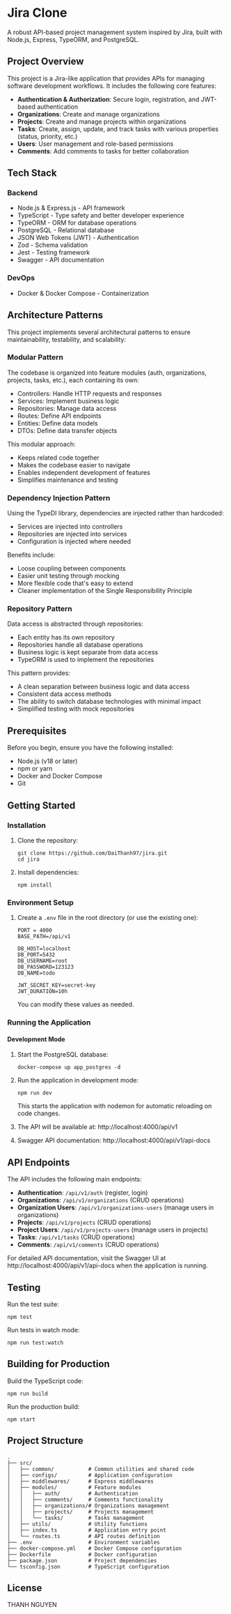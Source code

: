 # Jira Clone

A robust API-based project management system inspired by Jira, built with Node.js, Express, TypeORM, and PostgreSQL.

## Project Overview

This project is a Jira-like application that provides APIs for managing software development workflows. It includes the following core features:

- **Authentication & Authorization**: Secure login, registration, and JWT-based authentication
- **Organizations**: Create and manage organizations
- **Projects**: Create and manage projects within organizations
- **Tasks**: Create, assign, update, and track tasks with various properties (status, priority, etc.)
- **Users**: User management and role-based permissions
- **Comments**: Add comments to tasks for better collaboration

## Tech Stack

### Backend

- Node.js & Express.js - API framework
- TypeScript - Type safety and better developer experience
- TypeORM - ORM for database operations
- PostgreSQL - Relational database
- JSON Web Tokens (JWT) - Authentication
- Zod - Schema validation
- Jest - Testing framework
- Swagger - API documentation

### DevOps

- Docker & Docker Compose - Containerization

## Architecture Patterns

This project implements several architectural patterns to ensure maintainability, testability, and scalability:

### Modular Pattern

The codebase is organized into feature modules (auth, organizations, projects, tasks, etc.), each containing its own:

- Controllers: Handle HTTP requests and responses
- Services: Implement business logic
- Repositories: Manage data access
- Routes: Define API endpoints
- Entities: Define data models
- DTOs: Define data transfer objects

This modular approach:

- Keeps related code together
- Makes the codebase easier to navigate
- Enables independent development of features
- Simplifies maintenance and testing

### Dependency Injection Pattern

Using the TypeDI library, dependencies are injected rather than hardcoded:

- Services are injected into controllers
- Repositories are injected into services
- Configuration is injected where needed

Benefits include:

- Loose coupling between components
- Easier unit testing through mocking
- More flexible code that's easy to extend
- Cleaner implementation of the Single Responsibility Principle

### Repository Pattern

Data access is abstracted through repositories:

- Each entity has its own repository
- Repositories handle all database operations
- Business logic is kept separate from data access
- TypeORM is used to implement the repositories

This pattern provides:

- A clean separation between business logic and data access
- Consistent data access methods
- The ability to switch database technologies with minimal impact
- Simplified testing with mock repositories

## Prerequisites

Before you begin, ensure you have the following installed:

- Node.js (v18 or later)
- npm or yarn
- Docker and Docker Compose
- Git

## Getting Started

### Installation

1. Clone the repository:

   ```
   git clone https://github.com/DaiThanh97/jira.git
   cd jira
   ```

2. Install dependencies:
   ```
   npm install
   ```

### Environment Setup

1. Create a `.env` file in the root directory (or use the existing one):

   ```
   PORT = 4000
   BASE_PATH=/api/v1

   DB_HOST=localhost
   DB_PORT=5432
   DB_USERNAME=root
   DB_PASSWORD=123123
   DB_NAME=todo

   JWT_SECRET_KEY=secret-key
   JWT_DURATION=10h
   ```

   You can modify these values as needed.

### Running the Application

#### Development Mode

1. Start the PostgreSQL database:

   ```
   docker-compose up app_postgres -d
   ```

2. Run the application in development mode:

   ```
   npm run dev
   ```

   This starts the application with nodemon for automatic reloading on code changes.

3. The API will be available at: http://localhost:4000/api/v1
4. Swagger API documentation: http://localhost:4000/api/v1/api-docs

## API Endpoints

The API includes the following main endpoints:

- **Authentication**: `/api/v1/auth` (register, login)
- **Organizations**: `/api/v1/organizations` (CRUD operations)
- **Organization Users**: `/api/v1/organizations-users` (manage users in organizations)
- **Projects**: `/api/v1/projects` (CRUD operations)
- **Project Users**: `/api/v1/projects-users` (manage users in projects)
- **Tasks**: `/api/v1/tasks` (CRUD operations)
- **Comments**: `/api/v1/comments` (CRUD operations)

For detailed API documentation, visit the Swagger UI at http://localhost:4000/api/v1/api-docs when the application is running.

## Testing

Run the test suite:

```
npm test
```

Run tests in watch mode:

```
npm run test:watch
```

## Building for Production

Build the TypeScript code:

```
npm run build
```

Run the production build:

```
npm start
```

## Project Structure

```
.
├── src/
│   ├── common/           # Common utilities and shared code
│   ├── configs/          # Application configuration
│   ├── middlewares/      # Express middlewares
│   ├── modules/          # Feature modules
│   │   ├── auth/         # Authentication
│   │   ├── comments/     # Comments functionality
│   │   ├── organizations/# Organizations management
│   │   ├── projects/     # Projects management
│   │   └── tasks/        # Tasks management
│   ├── utils/            # Utility functions
│   ├── index.ts          # Application entry point
│   └── routes.ts         # API routes definition
├── .env                  # Environment variables
├── docker-compose.yml    # Docker Compose configuration
├── Dockerfile            # Docker configuration
├── package.json          # Project dependencies
└── tsconfig.json         # TypeScript configuration
```

## License

THANH NGUYEN
